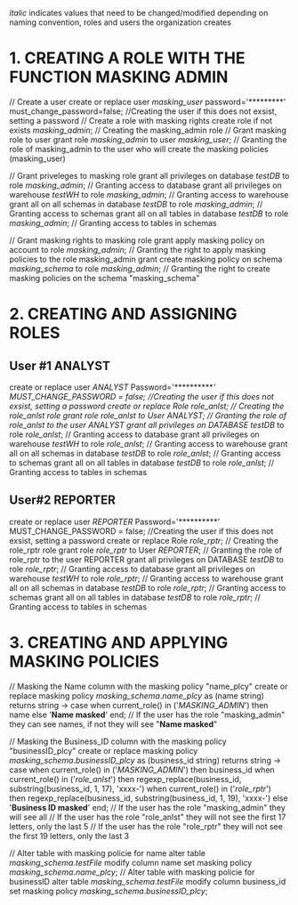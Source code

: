 *italic* indicates values that need to be changed/modified depending on naming convention, roles and users the organization creates

# 1. CREATING A ROLE WITH THE FUNCTION MASKING ADMIN 
// Create a user
create or replace user *masking_user* password='*********' must_change_password=false; //Creating the user if this does not exsist, setting a password
// Create a role with masking rights
create role if not exists *masking_admin*; // Creating the masking_admin role
// Grant masking role to user
grant role *masking_admin* to user *masking_user*; // Granting the role of masking_admin to the user who will create the masking policies (masking_user)

// Grant priveleges to masking role
grant all privileges on database *testDB* to role *masking_admin*; // Granting access to database
grant all privileges on warehouse *testWH* to role *masking_admin*; // Granting access to warehouse
grant all on all schemas in database *testDB* to role *masking_admin*; // Granting access to schemas
grant all on all tables in database *testDB* to role *masking_admin*; // Granting access to tables in schemas

// Grant masking rights to masking role
grant apply masking policy on account to role *masking_admin*; // Granting the right to apply masking policies to the role masking_admin
grant create masking policy on schema *masking_schema* to role *masking_admin*; // Granting the right to create masking policies on the schema "masking_schema"


# 2. CREATING AND ASSIGNING ROLES 
## User #1 ANALYST 
create or replace user *ANALYST* Password='************' MUST_CHANGE_PASSWORD = false; //Creating the user if this does not exsist, setting a password
create or replace Role *role_anlst*; // Creating the role_anlst role
grant role *role_anlst* to User *ANALYS*T; // Granting the role of role_anlst to the user ANALYST
grant all privileges on DATABASE* testDB* to role *role_anlst*; // Granting access to database
grant all privileges on warehouse *testWH* to role *role_anlst*; // Granting access to warehouse
grant all on all schemas in database *testDB* to role *role_anlst*; // Granting access to schemas
grant all on all tables in database *testDB* to role *role_anlst*; // Granting access to tables in schemas

## User#2 REPORTER
create or replace user *REPORTER* Password='**********' MUST_CHANGE_PASSWORD = false; //Creating the user if this does not exsist, setting a password
create or replace Role *role_rptr*; // Creating the role_rptr role
grant role *role_rptr* to User *REPORTER*; // Granting the role of role_rptr to the user REPORTER
grant all privileges on DATABASE *testDB* to role *role_rptr*; // Granting access to database
grant all privileges on warehouse *testWH* to role *role_rptr*; // Granting access to warehouse
grant all on all schemas in database *testDB* to role *role_rptr*; // Granting access to schemas
grant all on all tables in database *testDB* to role *role_rptr*; // Granting access to tables in schemas



# 3. CREATING AND APPLYING MASKING POLICIES 
// Masking the Name column with the masking policy "name_plcy"
create or replace masking policy *masking_schema*.*name_plcy* as (name string) returns string ->
    case when current_role() in ('*MASKING_ADMIN*') then name
    else '**Name masked**'
end;
// If the user has the role "masking_admin" they can see names, if not they will see "**Name masked**"

// Masking the Business_ID column with the masking policy "businessID_plcy"
create or replace masking policy *masking_schema*.*businessID_plcy* as (business_id string) returns string ->
    case when current_role() in ('*MASKING_ADMIN*') then business_id
    when current_role() in ('*role_anlst*') then regexp_replace(business_id, substring(business_id, 1, 17), 'xxxx-')
    when current_role() in ('*role_rptr*') then regexp_replace(business_id, substring(business_id, 1, 19), 'xxxx-')
    else '**Business ID masked**'
end;
// If the user has the role "masking_admin" they will see all
// If the user has the role "role_anlst" they will not see the first 17 letters, only the last 5
// If the user has the role "role_rptr" they will not see the first 19 letters, only the last 3

// Alter table with masking policie for name
alter table *masking_schema*.*testFile* modify column name set masking policy *masking_schema*.*name_plcy*;
// Alter table with masking policie for businessID
alter table *masking_schema*.*testFile* modify column business_id set masking policy *masking_schema*.*businessID_plcy*;